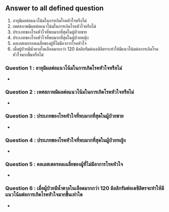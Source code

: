 ## Answer to all defined question
1. อายุมีผลต่อแนวโน้มในการเกิดโรคหัวใจหรือไม่
2. เพศสภาพมีผลต่อแนวโน้มในการเกิดโรคหัวใจหรือไม่
3. ประเภทของโรคหัวใจที่พบมากที่สุดในผู้ป่วยชาย
4. ประเภทของโรคหัวใจที่พบมากที่สุดในผู้ป่วยหญิง
5. คอเลสเตอรอลเฉลี่ยของผู้ที่ไม่มีอาการโรคหัวใจ
6. เมื่อผู้ป่วยมีน้ำตาลในเลือดมากกว่า 120 มิลลิกรัมต่อเดซิลิตรจะทำให้มีแนวโน้มต่อการเกิดโรคหัวใจมากขึ้นหรือไม่

### Question 1 : อายุมีผลต่อแนวโน้มในการเกิดโรคหัวใจหรือไม่
*
### Question 2 : เพศสภาพมีผลต่อแนวโน้มในการเกิดโรคหัวใจหรือไม่
*
### Question 3 : ประเภทของโรคหัวใจที่พบมากที่สุดในผู้ป่วยชาย
*
### Question 4 : ประเภทของโรคหัวใจที่พบมากที่สุดในผู้ป่วยหญิง
*
### Question 5 : คอเลสเตอรอลเฉลี่ยของผู้ที่ไม่มีอาการโรคหัวใจ
*
### Question 6 : เมื่อผู้ป่วยมีน้ำตาลในเลือดมากกว่า 120 มิลลิกรัมต่อเดซิลิตรจะทำให้มีแนวโน้มต่อการเกิดโรคหัวใจมากขึ้นเท่าใด
*